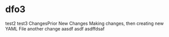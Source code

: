 # dfo3
test2
test3
ChangesPrior
New Changes
Making changes, then creating new YAML File
another change
aasdf
asdf
asdffdsaf
